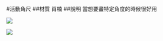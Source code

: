 #活動角尺
##材質
肖楠
##說明
當想要畫特定角度的時候很好用

![](../../blog/resources/photos/woodwork/20170427_161829.small.jpg)

![](../../blog/resources/photos/woodwork/20170427_161823.small.jpg)




	  